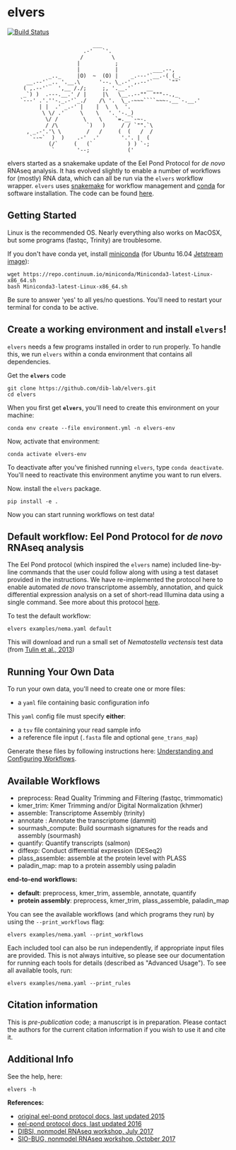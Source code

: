 # elvers

[![Build Status](https://travis-ci.org/dib-lab/elvers.svg?branch=master)](https://travis-ci.org/dib-lab/elvers)


```
                           ___
                        .-'   `'.
                       /         \
                      |           ;
                      |           |           ___.--,
             _.._     |O)  ~  (O) |    _.---'`__.-( (_.       
      __.--'`_.. '.__.\      '--. \_.-' ,.--'`     `""`
     ( ,.--'`   ',__ /./;     ;, '.__.'`    __
     _`) )  .---.__.' / |     |\   \__..--""  """--.,_
    `---' .'.''-._.-'`_./    /\ '.  \_.-~~~````~~~-.__`-.__.'
          | |  .' _.-' |    |  \  \  '.
           \ \/ .'     \    \   '. '-._)
            \/ /        \    \    `=.__`-~-.
            / /\         `)   )     / / `"".`\
      , _.-'.'\ \        /   /     (  (   /  /
       `--~`  )  )    .-'  .'       '.'. |  (
             (/`     (   (`           ) ) `-;
              `       '--;            (' 

```
elvers started as a snakemake update of the Eel Pond Protocol for *de novo* RNAseq analysis. It has evolved slightly to enable a number of workflows for (mostly) RNA data, which can all be run via the `elvers` workflow wrapper. `elvers` uses [snakemake](https://snakemake.readthedocs.io) for workflow management and [conda](https://conda.io/docs/) for software installation. The code can be found [here](https://github.com/dib-lab/elvers).


## Getting Started

Linux is the recommended OS. Nearly everything also works on MacOSX, but some programs (fastqc, Trinity) are troublesome.

If you don't have conda yet, install [miniconda](https://conda.io/miniconda.html) (for Ubuntu 16.04 [Jetstream image](https://use.jetstream-cloud.org/application/images/107)):
```
wget https://repo.continuum.io/miniconda/Miniconda3-latest-Linux-x86_64.sh
bash Miniconda3-latest-Linux-x86_64.sh
```
Be sure to answer 'yes' to all yes/no questions. You'll need to restart your terminal for conda to be active.

## Create a working environment and install `elvers`!

`elvers` needs a few programs installed in order to run properly. To handle this, we run `elvers` within a conda environment that contains all dependencies.

Get the **`elvers`** code
```
git clone https://github.com/dib-lab/elvers.git
cd elvers
```

When you first get **`elvers`**, you'll need to create this environment on your machine:
```
conda env create --file environment.yml -n elvers-env
```

Now, activate that environment:
```
conda activate elvers-env
```
To deactivate after you've finished running `elvers`, type `conda deactivate`. You'll need to reactivate this environment anytime you want to run elvers.

Now. install the `elvers` package. 
```
pip install -e .
```
Now you can start running workflows on test data!

## Default workflow: Eel Pond Protocol for *de novo* RNAseq analysis

The Eel Pond protocol (which inspired the `elvers` name) included line-by-line commands that the user could follow along with using a test dataset provided in the instructions. We have re-implemented the protocol here to enable automated *de novo* transcriptome assembly, annotation, and quick differential expression analysis on a set of short-read Illumina data using a single command. See more about this protocol [here](eel_pond_workflow.md).

To test the default workflow:
```
elvers examples/nema.yaml default
```
This will download and run a small set of _Nematostella vectensis_ test data (from [Tulin et al., 2013](https://evodevojournal.biomedcentral.com/articles/10.1186/2041-9139-4-16))

## Running Your Own Data

To run your own data, you'll need to create one or more files:

  - a `yaml` file containing basic configuration info
 
 This `yaml` config file must specify **either**:
   - a `tsv` file containing your read sample info
   - a reference file input (`.fasta` file and optional `gene_trans_map`)


Generate these files by following instructions here: [Understanding and Configuring Workflows](https://dib-lab.github.io/elvers/configure).


## Available Workflows

  - preprocess: Read Quality Trimming and Filtering (fastqc, trimmomatic)
  - kmer_trim: Kmer Trimming and/or Digital Normalization (khmer)
  - assemble: Transcriptome Assembly (trinity)
  - annotate : Annotate the transcriptome (dammit)
  - sourmash_compute: Build sourmash signatures for the reads and assembly (sourmash)
  - quantify: Quantify transcripts (salmon)
  - diffexp: Conduct differential expression (DESeq2)
  - plass_assemble: assemble at the protein level with PLASS
  - paladin_map: map to a protein assembly using paladin

**end-to-end workflows:**

  - **default**: preprocess, kmer_trim, assemble, annotate, quantify
  - **protein assembly**: preprocess, kmer_trim, plass_assemble, paladin_map

You can see the available workflows (and which programs they run) by using the `--print_workflows` flag:
```
elvers examples/nema.yaml --print_workflows
```

Each included tool can also be run independently, if appropriate input files are provided. This is not always intuitive, so please see our documentation for running each tools for details (described as "Advanced Usage"). To see all available tools, run:

```
elvers examples/nema.yaml --print_rules
```

## Citation information
  
This is *pre-publication* code; a manuscript is in preparation. Please contact the authors for the current citation information if you wish to use it and cite it.


## Additional Info

See the help, here:
```
elvers -h
```

**References:**  

  * [original eel-pond protocol docs, last updated 2015](https://khmer-protocols.readthedocs.io/en/ctb/mrnaseq/)
  * [eel-pond protocol docs, last updated 2016](http://eel-pond.readthedocs.io/en/latest/)
  * [DIBSI, nonmodel RNAseq workshop, July 2017](http://dibsi-rnaseq.readthedocs.io/en/latest/)
  * [SIO-BUG, nonmodel RNAseq workshop, October 2017](http://rnaseq-workshop-2017.readthedocs.io/en/latest/index.html)


